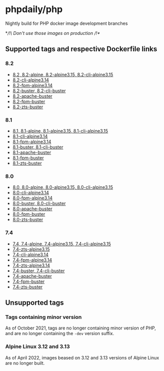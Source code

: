 # phpdaily/php

Nightly build for PHP docker image development branches

**/!\ Don't use those images on production /!\**

## Supported tags and respective Dockerfile links

### 8.2

* [8.2, 8.2-alpine, 8.2-alpine3.15, 8.2-cli-alpine3.15](https://github.com/phpdaily/php/tree/master/8.2-dev/alpine3.15/cli)
* [8.2-cli-alpine3.14](https://github.com/phpdaily/php/tree/master/8.2-dev/alpine3.14/cli)
* [8.2-fpm-alpine3.14](https://github.com/phpdaily/php/tree/master/8.2-dev/alpine3.14/fpm)
* [8.2-buster, 8.2-cli-buster](https://github.com/phpdaily/php/tree/master/8.2-dev/buster/cli)
* [8.2-apache-buster](https://github.com/phpdaily/php/tree/master/8.2-dev/buster/apache)
* [8.2-fpm-buster](https://github.com/phpdaily/php/tree/master/8.2-dev/buster/fpm)
* [8.2-zts-buster](https://github.com/phpdaily/php/tree/master/8.2-dev/buster/zts)

### 8.1

* [8.1, 8.1-alpine, 8.1-alpine3.15, 8.1-cli-alpine3.15](https://github.com/phpdaily/php/tree/master/8.1-dev/alpine3.15/cli)
* [8.1-cli-alpine3.14](https://github.com/phpdaily/php/tree/master/8.1-dev/alpine3.14/cli)
* [8.1-fpm-alpine3.14](https://github.com/phpdaily/php/tree/master/8.1-dev/alpine3.14/fpm)
* [8.1-buster, 8.1-cli-buster](https://github.com/phpdaily/php/tree/master/8.1-dev/buster/cli)
* [8.1-apache-buster](https://github.com/phpdaily/php/tree/master/8.1-dev/buster/apache)
* [8.1-fpm-buster](https://github.com/phpdaily/php/tree/master/8.1-dev/buster/fpm)
* [8.1-zts-buster](https://github.com/phpdaily/php/tree/master/8.1-dev/buster/zts)

### 8.0

* [8.0, 8.0-alpine, 8.0-alpine3.15, 8.0-cli-alpine3.15](https://github.com/phpdaily/php/tree/master/8.0-dev/alpine3.15/cli)
* [8.0-cli-alpine3.14](https://github.com/phpdaily/php/tree/master/8.0-dev/alpine3.14/cli)
* [8.0-fpm-alpine3.14](https://github.com/phpdaily/php/tree/master/8.0-dev/alpine3.14/fpm)
* [8.0-buster, 8.0-cli-buster](https://github.com/phpdaily/php/tree/master/8.0-dev/buster/cli)
* [8.0-apache-buster](https://github.com/phpdaily/php/tree/master/8.0-dev/buster/apache)
* [8.0-fpm-buster](https://github.com/phpdaily/php/tree/master/8.0-dev/buster/fpm)
* [8.0-zts-buster](https://github.com/phpdaily/php/tree/master/8.0-dev/buster/zts)

### 7.4

* [7.4, 7.4-alpine, 7.4-alpine3.15, 7.4-cli-alpine3.15](https://github.com/phpdaily/php/tree/master/7.4-dev/alpine3.15/cli)
* [7.4-zts-alpine3.15](https://github.com/phpdaily/php/tree/master/7.4-dev/alpine3.15/zts)
* [7.4-cli-alpine3.14](https://github.com/phpdaily/php/tree/master/7.4-dev/alpine3.14/cli)
* [7.4-fpm-alpine3.14](https://github.com/phpdaily/php/tree/master/7.4-dev/alpine3.14/fpm)
* [7.4-zts-alpine3.14](https://github.com/phpdaily/php/tree/master/7.4-dev/alpine3.14/zts)
* [7.4-buster, 7.4-cli-buster](https://github.com/phpdaily/php/tree/master/7.4-dev/buster/cli)
* [7.4-apache-buster](https://github.com/phpdaily/php/tree/master/7.4-dev/buster/apache)
* [7.4-fpm-buster](https://github.com/phpdaily/php/tree/master/7.4-dev/buster/fpm)
* [7.4-zts-buster](https://github.com/phpdaily/php/tree/master/7.4-dev/buster/zts)

## Unsupported tags

### Tags containing minor version

As of October 2021, tags are no longer containing minor version of PHP, and are no longer containing the `-dev` version suffix.

### Alpine Linux 3.12 and 3.13

As of April 2022, images beased on 3.12 and 3.13 versions of Alpine Linux are no longer built.
